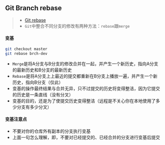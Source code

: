 ## Git Branch rebase

> * [Git rebase](https://git-scm.com/book/zh/v2/Git-%E5%88%86%E6%94%AF-%E5%8F%98%E5%9F%BA)
> * `Git`中整合不同分支的修改有两种方法：`rebase`跟`merge`

#### 变基

```bash
git checkout master
git rebase brch-dev
```

* `Merge`是将A分支与B分支的修改合并在一起，并产生一个新历史，指向A分支的最新历史和B分支的最新历史
* `Rebase`是将A分支上上最近的提交都重新在B分支上播放一遍，并产生一个新历史，指向B分支（仅此）
* 变基的操作最终结果与合并无异，只不过提交的历史将变得整洁，因为它提交的历史是一条直线（没有分叉）
* 变基的目的，还是为了使提交历史变得整洁（远程是不关心你在本地使用了多少分支有多少分叉）

#### 变基注意点

* 不要对你的仓库外有副本的分支执行变基
* 上面一句怎么理解，即，不要对已经提交的、已经合并的分支进行变基后提交


